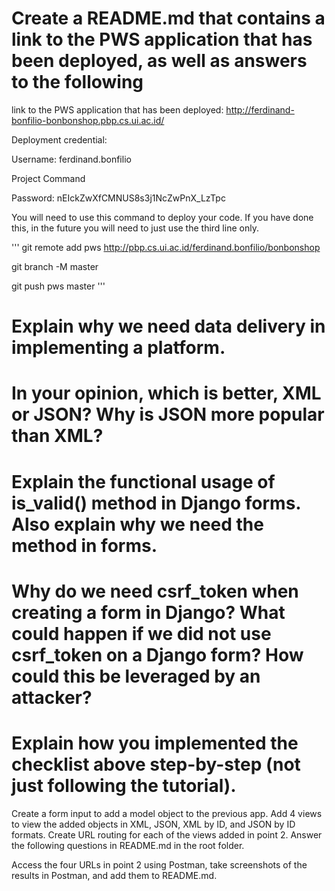 Create a README.md that contains a link to the PWS application that has been deployed, as well as answers to the following
=

link to the PWS application that has been deployed: http://ferdinand-bonfilio-bonbonshop.pbp.cs.ui.ac.id/ 

Deployment credential:

Username: ferdinand.bonfilio

Project Command

Password: nEIckZwXfCMNUS8s3j1NcZwPnX_LzTpc

You will need to use this command to deploy your code. If you have done this, in the future you will need to just use the third line only.

'''
git remote add pws http://pbp.cs.ui.ac.id/ferdinand.bonfilio/bonbonshop

git branch -M master

git push pws master
'''



Explain why we need data delivery in implementing a platform.
=



In your opinion, which is better, XML or JSON? Why is JSON more popular than XML?
=



Explain the functional usage of is_valid() method in Django forms. Also explain why we need the method in forms.
=



Why do we need csrf_token when creating a form in Django? What could happen if we did not use csrf_token on a Django form? How could this be leveraged by an attacker?
=



Explain how you implemented the checklist above step-by-step (not just following the tutorial).
=



Create a form input to add a model object to the previous app.
Add 4 views to view the added objects in XML, JSON, XML by ID, and JSON by ID formats.
Create URL routing for each of the views added in point 2.
Answer the following questions in README.md in the root folder.



Access the four URLs in point 2 using Postman, take screenshots of the results in Postman, and add them to README.md.
